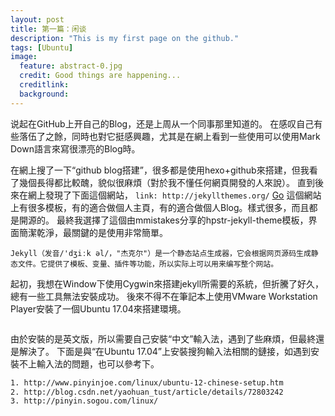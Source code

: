```yaml
---
layout: post
title: 第一篇：闲谈
description: "This is my first page on the github."
tags: [Ubuntu]
image:
  feature: abstract-0.jpg
  credit: Good things are happening...
  creditlink:
  background:
---
```


说起在GitHub上开自己的Blog，还是上周从一个同事那里知道的。
在感叹自己有些落伍了之餘，同時也對它挺感興趣，尤其是在網上看到一些使用可以使用Mark Down語言來寫很漂亮的Blog時。

在網上搜了一下“github blog搭建”，很多都是使用hexo+github來搭建，但我看了幾個長得都比較醜，貌似很麻煩（對於我不懂任何網頁開發的人來說）。
直到後來在網上發現了下面這個網站，
`link: http://jekyllthemes.org/`
<a href="http://jekyllthemes.org/" class="btn btn-info">Go</a>
這個網站上有很多模板，有的適合做個人主頁，有的適合做個人Blog。樣式很多，而且都是開源的。
最終我選擇了這個由mmistakes分享的hpstr-jekyll-theme模板，界面簡潔乾淨，最關鍵的是使用非常簡單。

`
Jekyll（发音/'dʒiːk əl/，"杰克尔"）是一个静态站点生成器，它会根据网页源码生成静态文件。它提供了模板、变量、插件等功能，所以实际上可以用来编写整个网站。
`

起初，我想在Window下使用Cygwin來搭建jekyll所需要的系統，但折騰了好久，總有一些工具無法安裝成功。
後來不得不在筆記本上使用VMware Workstation Player安裝了一個Ubuntu 17.04來搭建環境。
<figure>
	<img src="http://www.pinyinjoe.com/images/ubuntu/1010/IME-icons-7.jpg" alt="">
</figure>
由於安裝的是英文版，所以需要自己安裝“中文”輸入法，遇到了些麻煩，但最終還是解決了。
下面是與“在Ubuntu 17.04”上安裝搜狗輸入法相關的鏈接，如遇到安裝不上輸入法的問題，也可以參考下。

```html
1. http://www.pinyinjoe.com/linux/ubuntu-12-chinese-setup.htm
2. http://blog.csdn.net/yaohuan_tust/article/details/72803242
3. http://pinyin.sogou.com/linux/
```

